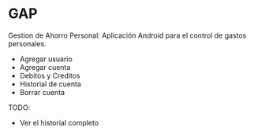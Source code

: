 # GAP
Gestion de Ahorro Personal:
Aplicación Android para el control de gastos personales.

- Agregar usuario
- Agregar cuenta
- Debitos y Creditos
- Historial de cuenta
- Borrar cuenta

TODO:
- Ver el historial completo

